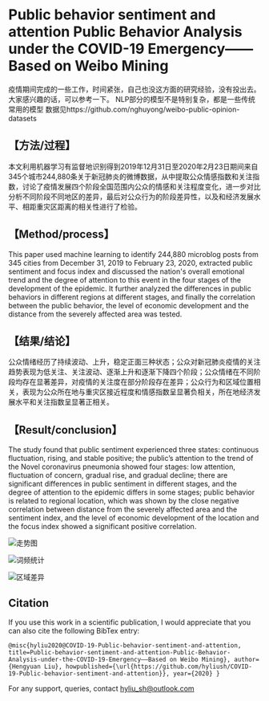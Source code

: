 # Public behavior sentiment and attention Public Behavior Analysis under the COVID-19 Emergency——Based on Weibo Mining
疫情期间完成的一些工作，时间紧张，自己也没这方面的研究经验，没有投出去。大家感兴趣的话，可以参考一下。
NLP部分的模型不是特别复杂，都是一些传统常用的模型
数据见https://github.com/nghuyong/weibo-public-opinion-datasets
## 【方法/过程】
本文利用机器学习有监督地识别得到2019年12月31日至2020年2月23日期间来自345个城市244,880条关于新冠肺炎的微博数据，从中提取公众情感指数和关注指数，讨论了疫情发展四个阶段全国范围内公众的情感和关注程度变化，进一步对比分析不同阶段不同地区的差异，最后对公众行为的阶段差异性，以及和经济发展水平、相距重灾区距离的相关性进行了检验。


## 【Method/process】
This paper used machine learning to identify 244,880 microblog posts from 345 cities from December 31, 2019 to February 23, 2020, extracted public sentiment and focus index and discussed the nation's overall emotional trend and the degree of attention to this event in the four stages of the development of the epidemic. It further analyzed the differences in public behaviors in different regions at different stages, and finally the correlation between the public behavior, the level of economic development and the distance from the severely affected area was tested.


## 【结果/结论】
公众情绪经历了持续波动、上升，稳定正面三种状态；公众对新冠肺炎疫情的关注趋势表现为低关注、关注波动、逐渐上升和逐渐下降四个阶段；公众情绪在不同阶段均存在显著差异，对疫情的关注度在部分阶段存在差异；公众行为和区域位置相关，表现为公众所在地与重灾区接近程度和情感指数呈显著负相关，所在地经济发展水平和关注指数呈显著正相关。
## 【Result/conclusion】
The study found that public sentiment experienced three states: continuous fluctuation, rising, and stable positive; the public’s attention to the trend of the Novel coronavirus pneumonia showed four stages: low attention, fluctuation of concern, gradual rise, and gradual decline; there are significant differences in public sentiment in different stages, and the degree of attention to the epidemic differs in some stages; public behavior is related to regional location, which was shown by the close negative correlation between distance from the severely affected area and the sentiment index, and the level of economic development of the location and the focus index showed a significant positive correlation.


![走势图](https://github.com/hyliush/COVID-19-Public-behavior-sentiment-and-attention/tree/master/走势图_.png)


![词频统计](https://github.com/hyliush/COVID-19-Public-behavior-sentiment-and-attention/tree/master/词频统计_.png)


![区域差异](https://github.com/hyliush/COVID-19-Public-behavior-sentiment-and-attention/tree/master/情感指数和关注指数.jpg)

## Citation
If you use this work in a scientific publication, I would appreciate that you can also cite the following BibTex entry:


`@misc{hyliu2020@COVID-19-Public-behavior-sentiment-and-attention,
  title=Public-behavior-sentiment-and-attention-Public-Behavior-Analysis-under-the-COVID-19-Emergency——Based on Weibo Mining},
  author={Hengyuan Liu},
  howpublished={\url{https://github.com/hyliush/COVID-19-Public-behavior-sentiment-and-attention}},
  year={2020}
}`

For any support, queries, contact hyliu_sh@outlook.com

